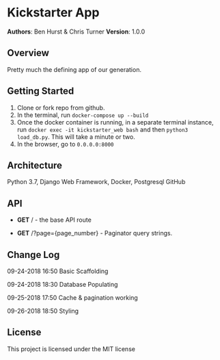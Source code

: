 # Kickstarter App
 **Authors**: Ben Hurst & Chris Turner
 **Version**: 1.0.0

 ## Overview
 Pretty much the defining app of our generation.

 ## Getting Started
1. Clone or fork repo from github.
2. In the terminal, run ```docker-compose up --build```
3. Once the docker container is running, in a separate terminal instance, run ```docker exec -it kickstarter_web bash``` and then ```python3 load_db.py```. This will take a minute or two.
4. In the browser, go to ```0.0.0.0:8000```

 ## Architecture
Python 3.7, Django Web Framework, Docker, Postgresql
GitHub

 ## API

- **GET** / - the base API route

- **GET** /?page={page_number} - Paginator query strings.


 ## Change Log
 09-24-2018 16:50 Basic Scaffolding

 09-24-2018 18:30 Database Populating

 09-25-2018 17:50 Cache & pagination working

 09-26-2018 18:50 Styling

 ## License
This project is licensed under the MIT license
